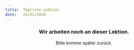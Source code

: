 ```yaml
---
title:  Tägliche Lektion
date:   25/01/2020
---
```


### <center>Wir arbeiten noch an dieser Lektion.</center>
<center>Bitte komme später zurück.</center>